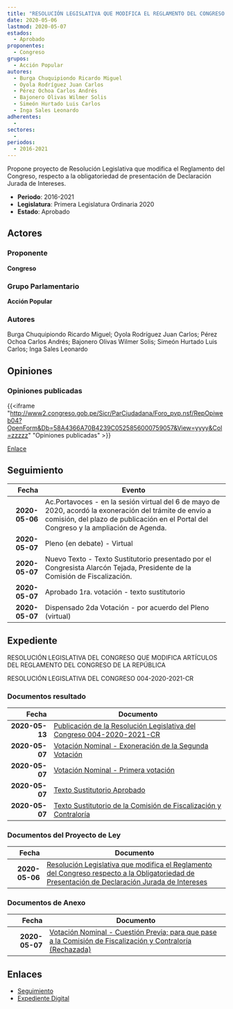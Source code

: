 ```yaml
---
title: "RESOLUCIÓN LEGISLATIVA QUE MODIFICA EL REGLAMENTO DEL CONGRESO RESPECTO A LA OBLIGATORIEDAD DE PRESENTACIÓN DE DECLARACIÓN JURADA DE INTERESES"
date: 2020-05-06
lastmod: 2020-05-07
estados: 
  - Aprobado
proponentes: 
  - Congreso
grupos: 
  - Acción Popular
autores: 
  - Burga Chuquipiondo Ricardo Miguel
  - Oyola Rodríguez Juan Carlos
  - Pérez Ochoa Carlos Andrés
  - Bajonero Olivas Wilmer Solis
  - Simeón Hurtado Luis Carlos
  - Inga Sales Leonardo
adherentes: 
  - 
sectores: 
  - 
periodos: 
  - 2016-2021
---
```


Propone proyecto de Resolución Legislativa que modifica el Reglamento del Congreso, respecto a la obligatoriedad de presentación de Declaración Jurada de Intereses.

- **Periodo**: 2016-2021
- **Legislatura**: Primera Legislatura Ordinaria 2020
- **Estado**: Aprobado

## Actores

### Proponente

**Congreso**

### Grupo Parlamentario

**Acción Popular**

### Autores

Burga Chuquipiondo Ricardo Miguel; Oyola Rodríguez Juan Carlos; Pérez Ochoa Carlos Andrés; Bajonero Olivas Wilmer Solis; Simeón Hurtado Luis Carlos; Inga Sales Leonardo


## Opiniones

### Opiniones publicadas

{{<iframe "http://www2.congreso.gob.pe/Sicr/ParCiudadana/Foro_pvp.nsf/RepOpiweb04?OpenForm&Db=58A4366A70B4239C0525856000759057&View=yyyy&Col=zzzzz" "Opiniones publicadas" >}}

[Enlace](http://www2.congreso.gob.pe/Sicr/ParCiudadana/Foro_pvp.nsf/RepOpiweb04?OpenForm&Db=58A4366A70B4239C0525856000759057&View=yyyy&Col=zzzzz)

## Seguimiento

| Fecha | Evento |
|------:|--------|
| **2020-05-06** | Ac.Portavoces - en la sesión virtual del 6 de mayo de 2020, acordó la exoneración del trámite de envío a comisión, del plazo de publicación en el Portal del Congreso y la ampliación de Agenda.|
| **2020-05-07** | Pleno (en debate) - Virtual|
| **2020-05-07** | Nuevo Texto - Texto Sustitutorio presentado por el Congresista Alarcón Tejada, Presidente de la Comisión de Fiscalización.|
| **2020-05-07** | Aprobado 1ra. votación - texto sustitutorio|
| **2020-05-07** | Dispensado 2da Votación - por acuerdo del Pleno (virtual)|


## Expediente

RESOLUCIÓN LEGISLATIVA DEL CONGRESO QUE MODIFICA ARTÍCULOS DEL REGLAMENTO DEL CONGRESO DE LA REPÚBLICA

RESOLUCIÓN LEGISLATIVA DEL CONGRESO 004-2020-2021-CR


### Documentos resultado

| Fecha | Documento |
|------:|--------|
| **2020-05-13** | [Publicación de la Resolución Legislativa del Congreso 004-2020-2021-CR](http://www.leyes.congreso.gob.pe/Documentos/2016_2021/Resolucion_del_Congreso/RLC-004-2020-2021-CR.pdf) |
| **2020-05-07** | [Votación Nominal - Exoneración de la Segunda Votación](http://www.leyes.congreso.gob.pe/Documentos/2016_2021/Asistencia_y_Votacion/Proyectos_de_Ley/Votacion_Nominal/VNESV05129-20200507.pdf) |
| **2020-05-07** | [Votación Nominal - Primera votación](http://www.leyes.congreso.gob.pe/Documentos/2016_2021/Asistencia_y_Votacion/Proyectos_de_Ley/Votacion_Nominal/VN05129-20200507.pdf) |
| **2020-05-07** | [Texto Sustitutorio Aprobado](http://www.leyes.congreso.gob.pe/Documentos/2016_2021/Texto_Sustitutorio/Proyectos_de_Ley/TSA05129-20200507.pdf) |
| **2020-05-07** | [Texto Sustitutorio de la Comisión de Fiscalización y Contraloría](http://www.leyes.congreso.gob.pe/Documentos/2016_2021/Texto_Sustitutorio/Proyectos_de_Ley/TS05129-20200507.pdf) |

### Documentos del Proyecto de Ley

| Fecha | Documento |
|------:|--------|
| **2020-05-06** | [Resolución Legislativa que modifica el Reglamento del Congreso respecto a la Obligatoriedad de Presentación de Declaración Jurada de Intereses](http://www.leyes.congreso.gob.pe/Documentos/2016_2021/Proyectos_de_Ley_y_de_Resoluciones_Legislativas/PL05129-20200506.pdf) |

### Documentos de Anexo

| Fecha | Documento |
|------:|--------|
| **2020-05-07** | [Votación Nominal - Cuestión Previa; para que pase a la Comisión de Fiscalización y Contraloría (Rechazada)](http://www.leyes.congreso.gob.pe/Documentos/2016_2021/Asistencia_y_Votacion/Proyectos_de_Ley/Votacion_Nominal/VNCP05129-20200507.pdf) |

## Enlaces 

- [Seguimiento](http://www2.congreso.gob.pehttp://www2.congreso.gob.pe/Sicr/TraDocEstProc/CLProLey2016.nsf/f7fff46988ca05b1052578e100829cc7/81f674904f7d8171052585600079a81f?OpenDocument)
- [Expediente Digital](http://www2.congreso.gob.pehttp://www2.congreso.gob.pe/Sicr/TraDocEstProc/CLProLey2016.nsf/f7fff46988ca05b1052578e100829cc7/81f674904f7d8171052585600079a81f?OpenDocument&Click=05257FB7005EB655.eb71d0cf91d8294e05256cdf006b5706/$Body/0.1C6C)
